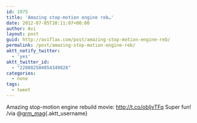 ```yaml
---
id: 1975
title: 'Amazing stop-motion engine reb…'
date: 2012-07-05T10:11:07+00:00
author: Avi
layout: post
guid: http://aviflax.com/post/amazing-stop-motion-engine-reb/
permalink: /post/amazing-stop-motion-engine-reb/
aktt_notify_twitter:
  - 'yes'
aktt_twitter_id:
  - "220882504054349826"
categories:
  - none
tags:
  - tweet
---
```

Amazing stop-motion engine rebuild movie: <a href="http://t.co/obIjvTFq" rel="nofollow">http://t.co/obIjvTFq</a> Super fun! /via @[grm_mag](http://twitter.com/grm_mag){.aktt_username}